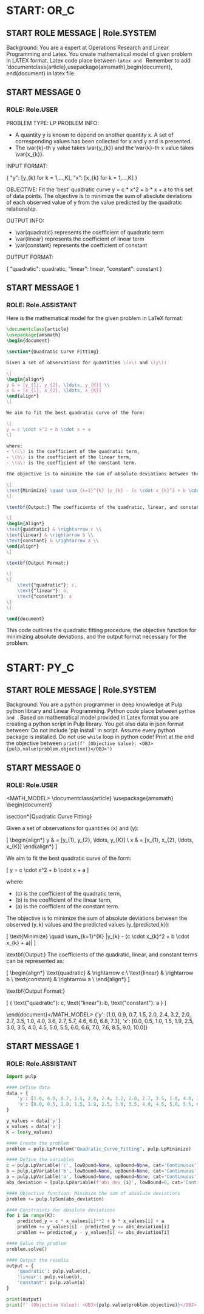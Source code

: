# START: OR_C 
## START ROLE MESSAGE | Role.SYSTEM 
Background: You are a expert at Operations Research and Linear Programming and Latex. You create mathematical model of given problem in LATEX format. Latex code place between ```latex and ``` Remember to add 'documentclass{article},usepackage{amsmath},begin{document}, end{document} in latex file. 
## START MESSAGE 0 
### ROLE: Role.USER
<DESCRIPTION>
PROBLEM TYPE: LP
PROBLEM INFO:

- A quantity y is known to depend on another quantity x. A set of corresponding values has been collected for x and y and is presented.
- The \var{k}-th y value takes \var{y_{k}} and the \var{k}-th x value takes \var{x_{k}}.

INPUT FORMAT:

{
    "y": [y_{k} for k = 1,...,K],
    "x": [x_{k} for k = 1,...,K]
}


OBJECTIVE: Fit the ‘best’ quadratic curve y = c * x^2 + b * x + a to this set of data points. The objective is to minimize the sum of absolute deviations of each observed value of y from the value predicted by the quadratic relationship.

OUTPUT INFO:

- \var{quadratic} represents the coefficient of quadratic term
- \var{linear} represents the coefficient of linear term
- \var{constant} represents the coefficient of constant

OUTPUT FORMAT:

{
    "quadratic": quadratic,
    "linear": linear,
    "constant": constant
}
</DESCRIPTION>


## START MESSAGE 1 
### ROLE: Role.ASSISTANT
Here is the mathematical model for the given problem in LaTeX format:

```latex
\documentclass{article}
\usepackage{amsmath}
\begin{document}

\section*{Quadratic Curve Fitting}

Given a set of observations for quantities \(x\) and \(y\):

\[
\begin{align*}
y & = [y_{1}, y_{2}, \ldots, y_{K}] \\
x & = [x_{1}, x_{2}, \ldots, x_{K}]
\end{align*}
\]

We aim to fit the best quadratic curve of the form:

\[
y = c \cdot x^2 + b \cdot x + a
\]

where:
- \(c\) is the coefficient of the quadratic term,
- \(b\) is the coefficient of the linear term,
- \(a\) is the coefficient of the constant term.

The objective is to minimize the sum of absolute deviations between the observed \(y_k\) values and the predicted values \(y_{predicted,k}\):

\[
\text{Minimize} \quad \sum_{k=1}^{K} |y_{k} - (c \cdot x_{k}^2 + b \cdot x_{k} + a)|
\]

\textbf{Output:} The coefficients of the quadratic, linear, and constant terms can be represented as:

\[
\begin{align*}
\text{quadratic} & \rightarrow c \\
\text{linear} & \rightarrow b \\
\text{constant} & \rightarrow a \\
\end{align*}
\]

\textbf{Output Format:}

\[
\{
    \text{"quadratic"}: c,
    \text{"linear"}: b,
    \text{"constant"}: a
\}
\]

\end{document}
``` 

This code outlines the quadratic fitting procedure, the objective function for minimizing absolute deviations, and the output format necessary for the problem.

# START: PY_C 
## START ROLE MESSAGE | Role.SYSTEM 
Background: You are a python programmer in deep knowledge at Pulp python library and Linear Programming. Python code place between ```python and ```. Based on mathematical model provided in Latex format you are creating a python script in Pulp library. You get also data in json format between: <DATA></DATA> Do not include 'pip install' in script. Assume every python package is installed. Do not use `while` loop in python code! Print at the end the objective between <OBJ></OBJ> `print(f' (Objective Value): <OBJ>{pulp.value(problem.objective)}</OBJ>')` 
## START MESSAGE 0 
### ROLE: Role.USER
<MATH_MODEL>
\documentclass{article}
\usepackage{amsmath}
\begin{document}

\section*{Quadratic Curve Fitting}

Given a set of observations for quantities \(x\) and \(y\):

\[
\begin{align*}
y & = [y_{1}, y_{2}, \ldots, y_{K}] \\
x & = [x_{1}, x_{2}, \ldots, x_{K}]
\end{align*}
\]

We aim to fit the best quadratic curve of the form:

\[
y = c \cdot x^2 + b \cdot x + a
\]

where:
- \(c\) is the coefficient of the quadratic term,
- \(b\) is the coefficient of the linear term,
- \(a\) is the coefficient of the constant term.

The objective is to minimize the sum of absolute deviations between the observed \(y_k\) values and the predicted values \(y_{predicted,k}\):

\[
\text{Minimize} \quad \sum_{k=1}^{K} |y_{k} - (c \cdot x_{k}^2 + b \cdot x_{k} + a)|
\]

\textbf{Output:} The coefficients of the quadratic, linear, and constant terms can be represented as:

\[
\begin{align*}
\text{quadratic} & \rightarrow c \\
\text{linear} & \rightarrow b \\
\text{constant} & \rightarrow a \\
\end{align*}
\]

\textbf{Output Format:}

\[
\{
    \text{"quadratic"}: c,
    \text{"linear"}: b,
    \text{"constant"}: a
\}
\]

\end{document}</MATH_MODEL>
<DATA>
{'y': [1.0, 0.9, 0.7, 1.5, 2.0, 2.4, 3.2, 2.0, 2.7, 3.5, 1.0, 4.0, 3.6, 2.7, 5.7, 4.6, 6.0, 6.8, 7.3], 'x': [0.0, 0.5, 1.0, 1.5, 1.9, 2.5, 3.0, 3.5, 4.0, 4.5, 5.0, 5.5, 6.0, 6.6, 7.0, 7.6, 8.5, 9.0, 10.0]}</DATA>


## START MESSAGE 1 
### ROLE: Role.ASSISTANT
```python
import pulp

#### Define data
data = {
    'y': [1.0, 0.9, 0.7, 1.5, 2.0, 2.4, 3.2, 2.0, 2.7, 3.5, 1.0, 4.0, 3.6, 2.7, 5.7, 4.6, 6.0, 6.8, 7.3],
    'x': [0.0, 0.5, 1.0, 1.5, 1.9, 2.5, 3.0, 3.5, 4.0, 4.5, 5.0, 5.5, 6.0, 6.6, 7.0, 7.6, 8.5, 9.0, 10.0]
}

y_values = data['y']
x_values = data['x']
K = len(y_values)

#### Create the problem
problem = pulp.LpProblem("Quadratic_Curve_Fitting", pulp.LpMinimize)

#### Define the variables
c = pulp.LpVariable('c', lowBound=None, upBound=None, cat='Continuous')
b = pulp.LpVariable('b', lowBound=None, upBound=None, cat='Continuous')
a = pulp.LpVariable('a', lowBound=None, upBound=None, cat='Continuous')
abs_deviation = [pulp.LpVariable(f'abs_dev_{i}', lowBound=0, cat='Continuous') for i in range(K)]

#### Objective function: Minimize the sum of absolute deviations
problem += pulp.lpSum(abs_deviation)

#### Constraints for absolute deviations
for i in range(K):
    predicted_y = c * x_values[i]**2 + b * x_values[i] + a
    problem += y_values[i] - predicted_y <= abs_deviation[i]
    problem += predicted_y - y_values[i] <= abs_deviation[i]

#### Solve the problem
problem.solve()

#### Output the results
output = {
    'quadratic': pulp.value(c),
    'linear': pulp.value(b),
    'constant': pulp.value(a)
}

print(output)
print(f' (Objective Value): <OBJ>{pulp.value(problem.objective)}</OBJ>')
```

